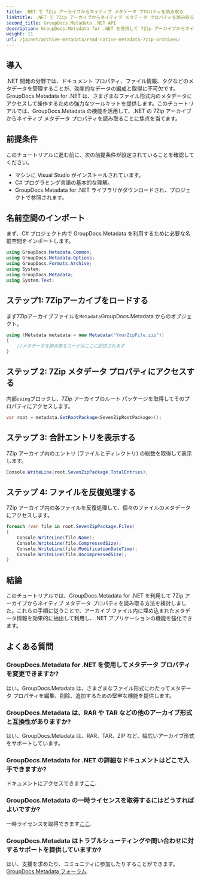 ```yaml
---
title: .NET で 7Zip アーカイブからネイティブ メタデータ プロパティを読み取る
linktitle: .NET で 7Zip アーカイブからネイティブ メタデータ プロパティを読み取る
second_title: GroupDocs.Metadata .NET API
description: GroupDocs.Metadata for .NET を使用して 7Zip アーカイブからネイティブ メタデータ プロパティを読み取る方法を学習します。.NET アプリケーションのデータ管理機能を強化します。
weight: 11
url: /ja/net/archive-metadata/read-native-metadata-7zip-archives/
---
```

## 導入
.NET 開発の分野では、ドキュメント プロパティ、ファイル情報、タグなどのメタデータを管理することが、効率的なデータの編成と取得に不可欠です。GroupDocs.Metadata for .NET は、さまざまなファイル形式内のメタデータにアクセスして操作するための強力なツールキットを提供します。このチュートリアルでは、GroupDocs.Metadata の機能を活用して、.NET の 7Zip アーカイブからネイティブ メタデータ プロパティを読み取ることに焦点を当てます。 
## 前提条件
このチュートリアルに進む前に、次の前提条件が設定されていることを確認してください。
- マシンに Visual Studio がインストールされています。
- C# プログラミング言語の基本的な理解。
- GroupDocs.Metadata for .NET ライブラリがダウンロードされ、プロジェクトで参照されます。

## 名前空間のインポート
まず、C# プロジェクト内で GroupDocs.Metadata を利用するために必要な名前空間をインポートします。
```csharp
using GroupDocs.Metadata.Common;
using GroupDocs.Metadata.Options;
using GroupDocs.Formats.Archive;
using System;
using GroupDocs.Metadata;
using System.Text;
```
## ステップ1: 7Zipアーカイブをロードする
まず7Zipアーカイブファイルを`Metadata`GroupDocs.Metadata からのオブジェクト。
```csharp
using (Metadata metadata = new Metadata("YourZipFile.zip"))
{
    //メタデータを読み取るコードはここに記述されます
}
```
## ステップ 2: 7Zip メタデータ プロパティにアクセスする
内部`using`ブロックし、7Zip アーカイブのルート パッケージを取得してそのプロパティにアクセスします。
```csharp
var root = metadata.GetRootPackage<SevenZipRootPackage>();
```
## ステップ 3: 合計エントリを表示する
7Zip アーカイブ内のエントリ (ファイルとディレクトリ) の総数を取得して表示します。
```csharp
Console.WriteLine(root.SevenZipPackage.TotalEntries);
```
## ステップ 4: ファイルを反復処理する
7Zip アーカイブ内の各ファイルを反復処理して、個々のファイルのメタデータにアクセスします。
```csharp
foreach (var file in root.SevenZipPackage.Files)
{
    Console.WriteLine(file.Name);
    Console.WriteLine(file.CompressedSize);
    Console.WriteLine(file.ModificationDateTime);
    Console.WriteLine(file.UncompressedSize);
}
```

## 結論
このチュートリアルでは、GroupDocs.Metadata for .NET を利用して 7Zip アーカイブからネイティブ メタデータ プロパティを読み取る方法を検討しました。これらの手順に従うことで、アーカイブ ファイル内に埋め込まれたメタデータ情報を効果的に抽出して利用し、.NET アプリケーションの機能を強化できます。

## よくある質問
### GroupDocs.Metadata for .NET を使用してメタデータ プロパティを変更できますか?
はい。GroupDocs.Metadata は、さまざまなファイル形式にわたってメタデータ プロパティを編集、削除、追加するための堅牢な機能を提供します。
### GroupDocs.Metadata は、RAR や TAR などの他のアーカイブ形式と互換性がありますか?
はい、GroupDocs.Metadata は、RAR、TAR、ZIP など、幅広いアーカイブ形式をサポートしています。
### GroupDocs.Metadata for .NET の詳細なドキュメントはどこで入手できますか?
ドキュメントにアクセスできます[ここ](https://tutorials.groupdocs.com/metadata/net/).
### GroupDocs.Metadata の一時ライセンスを取得するにはどうすればよいですか?
一時ライセンスを取得できます[ここ](https://purchase.groupdocs.com/temporary-license/).
### GroupDocs.Metadata はトラブルシューティングや問い合わせに対するサポートを提供していますか?
はい、支援を求めたり、コミュニティに参加したりすることができます。[GroupDocs.Metadata フォーラム](https://forum.groupdocs.com/c/metadata/14).